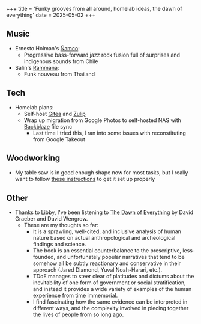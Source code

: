 +++
title = 'Funky grooves from all around, homelab ideas, the dawn of everything'
date = 2025-05-02
+++

## Music

* Ernesto Holman's [Ñamco](https://open.spotify.com/album/0gHrr3cxxsCx07l8nvEBJH?si=p_8x0KhwTlKrb-gjCJxlvg):
  * Progressive bass-forward jazz rock fusion full of surprises and indigenous sounds from Chile
* Salin's [Rammana](https://open.spotify.com/album/1IaAUTHxdkp1agbRcscr9U?si=Qzw8DK4wSPy6bTiXlZ7MEg):
  * Funk nouveau from Thailand

## Tech

* Homelab plans:
  * Self-host [Gitea](https://about.gitea.com/) and [Zulip](https://zulip.com/)
  * Wrap up migration from Google Photos to self-hosted NAS with [Backblaze](https://www.backblaze.com/) file sync
    * Last time I tried this, I ran into some issues with reconstituting from Google Takeout

## Woodworking

* My table saw is in good enough shape now for most tasks, but I really want to follow [these instructions](https://www.youtube.com/watch?v=Ad1bySe4CBw) to get it set up properly

## Other

* Thanks to [Libby](https://libbyapp.com), I've been listening to [The Dawn of Everything](https://libbyapp.com/shelf/similar-6011293/page-1/6011293) by David Graeber and David Wengrow.
  * These are my thoughts so far:
    * It is a sprawling, well-cited, and inclusive analysis of human nature based on
      actual anthropological and archeological findings and science.
    * The book is an essential counterbalance to the prescriptive, less-founded,
      and unfortunately popular narratives that tend to be somehow all be
      subtly reactionary and conservative in their approach
      (Jared Diamond, Yuval Noah-Harari, etc.).
    * TDoE manages to steer clear of platitudes and dictums about
      the inevitability of one form of government or social stratification,
      and instead it provides a wide variety of examples of the human experience
      from time immemorial.
    * I find fascinating how the same evidence can be interpreted in different ways,
      and the complexity involved in piecing together the lives of people from so long ago.
